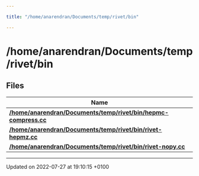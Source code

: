 ```yaml
---

title: "/home/anarendran/Documents/temp/rivet/bin"

---
```


# /home/anarendran/Documents/temp/rivet/bin



## Files

| Name           |
| -------------- |
| **[/home/anarendran/Documents/temp/rivet/bin/hepmc-compress.cc](http://example.org/files/hepmc-compress_8cc/#file-hepmc-compress.cc)**  |
| **[/home/anarendran/Documents/temp/rivet/bin/rivet-hepmz.cc](http://example.org/files/rivet-hepmz_8cc/#file-rivet-hepmz.cc)**  |
| **[/home/anarendran/Documents/temp/rivet/bin/rivet-nopy.cc](http://example.org/files/rivet-nopy_8cc/#file-rivet-nopy.cc)**  |






-------------------------------

Updated on 2022-07-27 at 19:10:15 +0100
